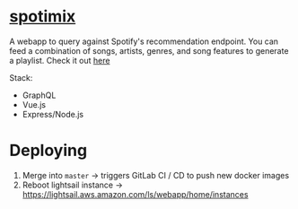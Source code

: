 # [spotimix](http://www.spotimix.com)

A webapp to query against Spotify's recommendation endpoint. You can feed a combination of songs,
artists, genres, and song features to generate a playlist. Check it out [here](http://www.spotimix.com)

Stack:

- GraphQL
- Vue.js
- Express/Node.js

# Deploying

1. Merge into `master` -> triggers GitLab CI / CD to push new docker images
2. Reboot lightsail instance -> https://lightsail.aws.amazon.com/ls/webapp/home/instances
